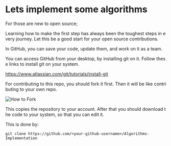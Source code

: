 # Lets implement some algorithms

For those are new to open source;

Learning how to make the first step has always been the toughest steps in every journey.
Let this be a good start for your open source contributions.

In GitHub, you can save your code, update them, and work on it as a team.

You can access GitHub from your desktop, by installing git on it. Follow these links to install git on your system.

https://www.atlassian.com/git/tutorials/install-git

For contributing to this repo, you should fork it first. Then it will be like contributing to your own repo.

![How to Fork](https://github.com/firstcontributions/first-contributions/blob/master/assets/fork.png)

This copies the repository to your account. After that you should download the code to your system, so that you can edit it.

This is done by:

```git clone https://github.com/<your-github-username>/Algorithms-Implementation```